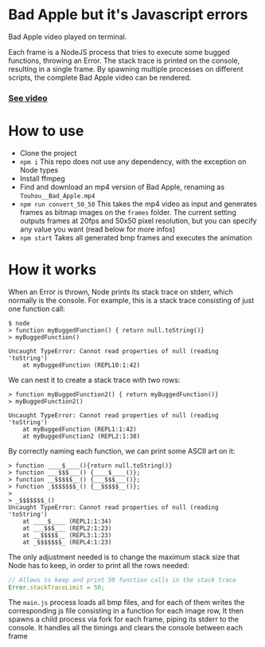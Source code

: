 # Bad Apple but it's Javascript errors
Bad Apple video played on terminal.

Each frame is a NodeJS process that tries to execute some bugged functions, throwing an Error. The stack trace is printed on the console, resulting in a single frame. By spawning multiple processes on different scripts, the complete Bad Apple video can be rendered.

### [See video](https://youtu.be/eLO-nH3dcNk)

# How to use
- Clone the project
- `npm i` This repo does not use any dependency, with the exception on Node types
- Install ffmpeg
- Find and download an mp4 version of Bad Apple, renaming as `Touhou__Bad_Apple.mp4`
- `npm run convert_50_50` This takes the mp4 video as input and generates frames as bitmap images on the `frames` folder. The current setting outputs frames at 20fps and 50x50 pixel resolution, but you can specify any value you want (read below for more infos)
- `npm start` Takes all generated bmp frames and executes the animation



# How it works
When an Error is thrown, Node prints its stack trace on stderr, which normally is the console.
For example, this is a stack trace consisting of just one function call:
```
$ node
> function myBuggedFunction() { return null.toString()}
> myBuggedFunction()

Uncaught TypeError: Cannot read properties of null (reading 'toString')
    at myBuggedFunction (REPL10:1:42)
```

We can nest it to create a stack trace with two rows:
```
> function myBuggedFunction2() { return myBuggedFunction()}
> myBuggedFunction2()

Uncaught TypeError: Cannot read properties of null (reading 'toString')
    at myBuggedFunction (REPL1:1:42)
    at myBuggedFunction2 (REPL2:1:38)
```

By correctly naming each function, we can print some ASCII art on it:
```
> function ____$____(){return null.toString()}
> function ___$$$___() {____$____()};
> function __$$$$$__() {___$$$___()};
> function _$$$$$$$_() {__$$$$$__()};
> 
> _$$$$$$$_()
Uncaught TypeError: Cannot read properties of null (reading 'toString')
    at ____$____ (REPL1:1:34)
    at ___$$$___ (REPL2:1:23)
    at __$$$$$__ (REPL3:1:23)
    at _$$$$$$$_ (REPL4:1:23)
```

 The only adjustment needed is to change the maximum stack size that Node has to keep, in order to print all the rows needed:

```js
// Allows to keep and print 50 function calls in the stack trace
Error.stackTraceLimit = 50;
```


The `main.js` process loads all bmp files, and for each of them writes the corresponding js file consisting in a function for each image row,
It then spawns a child process via fork for each frame, piping its stderr to the console. It handles all the timings and clears the console between each frame
